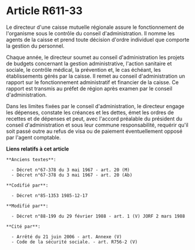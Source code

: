 # Article R611-33

Le directeur d'une caisse mutuelle régionale assure le fonctionnement de l'organisme sous le contrôle du conseil
d'administration. Il nomme les agents de la caisse et prend toute décision d'ordre individuel que comporte la gestion du
personnel.

Chaque année, le directeur soumet au conseil d'administration les projets de budgets concernant la gestion administrative,
l'action sanitaire et sociale, le contrôle médical, la prévention et, le cas échéant, les établissements gérés par la caisse.
Il remet au conseil d'administration un rapport sur le fonctionnement administratif et financier de la caisse. Ce rapport est
transmis au préfet de région après examen par le conseil d'administration.

Dans les limites fixées par le conseil d'administration, le directeur engage les dépenses, constate les créances et les
dettes, émet les ordres de recettes et de dépenses et peut, avec l'accord préalable du président du conseil d'administration
et sous leur commune responsabilité, requérir qu'il soit passé outre au refus de visa ou de paiement éventuellement opposé
par l'agent comptable.

**Liens relatifs à cet article**

	**Anciens textes**:

	  - Décret n°67-378 du 3 mai 1967 - art. 20 (M)
	  - Décret n°67-378 du 3 mai 1967 - art. 20 (Ab)

	**Codifié par**:

	  - Décret n°85-1353 1985-12-17

	**Modifié par**:

	  - Décret n°88-199 du 29 février 1988 - art. 1 (V) JORF 2 mars 1988

	**Cité par**:

	  - Arrêté du 21 juin 2006 - art. Annexe (V)
	  - Code de la sécurité sociale. - art. R756-2 (V)
